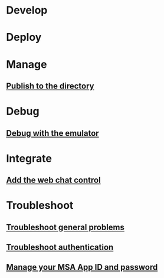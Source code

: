 
# Develop

# Deploy

# Manage

<!--### [Set up continuous integration](~/azure-bot-service/continuous-integration.md)-->
## [Publish to the directory](../portal-submit-bot-directory.md)
# Debug
## [Debug with the emulator](../debug-bots-emulator.md)
# Integrate
## [Add the web chat control](../embed-chat-control-web-page)
# Troubleshoot
## [Troubleshoot general problems](../troubleshoot-general-problems.md)
## [Troubleshoot authentication](../troubleshoot-authentication-problems.md)
## [Manage your MSA App ID and password](../azure-bot-service/manage-msa-app-ID.md)